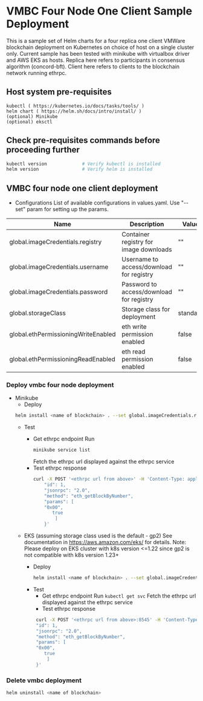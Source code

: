 # VMBC Four Node One Client Sample Deployment
This is a sample set of Helm charts for a four replica one client VMWare blockchain deployment on Kubernetes on choice of host on a single cluster only. Current sample has been tested with minikube with virtualbox driver and AWS EKS as hosts.
Replica here refers to participants in consensus algorithm (concord-bft).
Client here refers to clients to the blockchain network running ethrpc.

## Host system pre-requisites

    kubectl ( https://kubernetes.io/docs/tasks/tools/ )
    helm chart ( https://helm.sh/docs/intro/install/ )
    (optional) Minikube
    (optional) eksctl

## Check pre-requisites commands before proceeding further

```sh
kubectl version             # Verify kubectl is installed
helm version                # Verify helm is installed
```

## VMBC four node one client deployment

- Configurations
  List of available configurations in values.yaml. Use "--set" param for setting up the params.

| Name                             | Description                                      | Value                       | Type      |
|----------------------------------|--------------------------------------------------|-----------------------------|-----------|
| global.imageCredentials.registry | Container registry for image downloads           | ""                          | Mandatory |
| global.imageCredentials.username | Username to access/download for registry         | ""                          | Mandatory |
| global.imageCredentials.password | Password to access/download for registry         | ""                          | Mandatory |
| global.storageClass              | Storage class for deployment                     | standard                    | Optional  |
| global.ethPermissioningWriteEnabled | eth write permission enabled                  | false                       | Optional  |
| global.ethPermissioningReadEnabled  | eth read permission enabled                   | false                       | Optional  |

### Deploy vmbc four node deployment
- Minikube
   - Deploy
   ```sh
   helm install <name of blockchain> . --set global.imageCredentials.registry=<registry address> --set global.imageCredentials.username=<username> --set global.imageCredentials.password='<password>'
   ```
   - Test
      - Get ethrpc endpoint
        Run 
        ```sh
        minikube service list
        ```
        Fetch the ethrpc url displayed against the ethrpc service
      - Test ethrpc response
        ```sh
        curl -X POST '<ethrpc url from above>' -H 'Content-Type: application/json' -H "Accept: application/json" -d '{
			"id": 1,
			"jsonrpc": "2.0",
			"method": "eth_getBlockByNumber",
			"params": [
			"0x00",
			   true
			    ]
			}'
         ```

    - EKS (assuming storage class used is the default - gp2)
    See documentation in https://aws.amazon.com/eks/ for details.
    Note: Please deploy on EKS cluster with k8s version <=1.22 since gp2 is not compatible with k8s version 1.23+
       - Deploy
         ```sh
         helm install <name of blockchain> . --set global.imageCredentials.registry=<registry address> --set global.imageCredentials.username=<username> --set global.imageCredentials.password='<password>' --set global.storageClassName=gp2
         ```
       - Test
          - Get ethrpc endpoint
                 Run 
                ```
                kubectl get svc
                ```
                 Fetch the ethrpc url displayed against the ethrpc service
          - Test ethrpc response
           ```sh
            curl -X POST '<ethrpc url from above>:8545' -H 'Content-Type: application/json' -H "Accept: application/json" -d '{
			"id": 1,
			"jsonrpc": "2.0",
			"method": "eth_getBlockByNumber",
			"params": [
			"0x00",
			   true
			    ]
			}'
           ```
### Delete vmbc deployment
  ```sh
  helm uninstall <name of blockchain>
  ```                 
